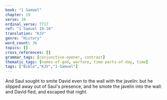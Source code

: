 ```yaml
---
book: "1 Samuel"
chapter: 19
verse: 10
ordinal_verse: 7717
ref: "1 Samuel 19:10"
translation: "KJV"
genre: "History"
word_count: 36
topics: []
cross_references: []
grammar_tags: [conjunctive-opener, contrast]
thematic_tags: [names-of-god, warfare, time-parts-of-day, time]
tags: ["Bible","KJV","1-Samuel"]
---
```

And Saul sought to smite David even to the wall with the javelin: but he slipped away out of Saul's presence, and he smote the javelin into the wall: and David fled, and escaped that night.
